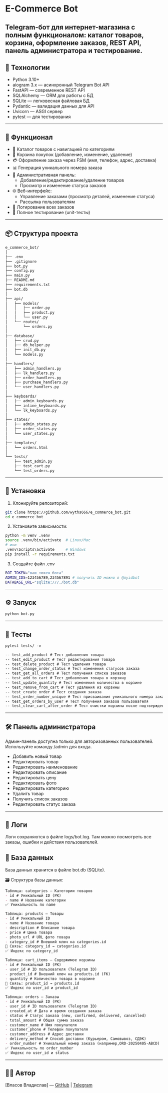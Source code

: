# E-Commerce Bot

Telegram-бот для интернет-магазина с полным функционалом: каталог товаров, корзина, оформление заказов, REST API, панель администратора и тестирование.
---

## 🧰 Технологии

- Python 3.10+
- aiogram 3.x — асинхронный Telegram Bot API
- FastAPI — современное REST API
- SQLAlchemy — ORM для работы с БД
- SQLite — легковесная файловая БД
- Pydantic — валидация данных для API
- Uvicorn — ASGI сервер
- pytest — для тестирования

---

## 🧩 Функционал

- 🛒 Каталог товаров с навигацией по категориям
- 🛒 Корзина покупок (добавление, изменение, удаление)
- 💳 Оформление заказа через FSM (имя, телефон, адрес, доставка)
- 📊 Генерация уникального номера заказа
- 🎯 Административная панель:
  - Добавление/редактирование/удаление товаров
  - Просмотр и изменение статуса заказов
- 🌐 Веб-интерфейс:
  - Управление заказами (просмотр деталей, изменение статуса)
  - Рассылка пользователям 
- 📝 Логирование всех заказов
- 🧪 Полное тестирование (unit-тесты)

---

## 📦 Структура проекта
```markdown
e_commerce_bot/
│
├── .env                    
├── .gitignore              
├── bot.py                  
├── config.py               
├── main.py                 
├── README.md               
├── requirements.txt        
├── bot.db                  
│
├── api/                    
│   ├── models/
│   │   ├── order.py
│   │   ├── product.py
│   │   └── user.py
│   └── routes/
│       └── orders.py
│
├── database/               
│   ├── crud.py            
│   ├── db_helper.py       
│   ├── init_db.py         
│   └── models.py          
│
├── handlers/               
│   ├── admin_handlers.py
│   ├── lk_handlers.py     
│   ├── order_handlers.py  
│   ├── purchase_handlers.py 
│   └── user_handlers.py   
│
├── keyboards/              
│   ├── admin_keyboards.py
│   ├── inline_keyboards.py
│   └── lk_keyboards.py
│
├── states/                 
│   ├── admin_states.py
│   ├── order_states.py
│   └── user_states.py
│
├── templates/              
│   └── orders.html
│
└── tests/                  
    ├── test_admin.py
    ├── test_cart.py
    └── test_orders.py
```
---

## 🔧 Установка
1. Клонируйте репозиторий:
```bash
git clone https://github.com/wyths666/e_commerce_bot.git
cd e_commerce_bot
```

2. Установите зависимости:
```bash
python -m venv .venv
source .venv/bin/activate  # Linux/Mac
# или
.venv\Scripts\activate     # Windows
pip install -r requirements.txt
```
3. Создайте файл .env
```bash
BOT_TOKEN="ваш_токен_бота"
ADMIN_IDS=123456789,234567891 # получить ID можно в @myidbot 
DATABASE_URL="sqlite:///./bot.db"
```
---

## ⚙ Запуск
```bash
python bot.py
```
---

## 🧪 Тесты
```markdown
pytest tests/ -v

-- test_add_product # Тест добавления товара
-- test_edit_product # Тест редактирования товара   
-- test_delete_product # Тест удаления товара
-- test_change_order_status # Тест изменения статусов заказа
-- test_get_all_orders # Тест получения списка заказов     
-- test_add_to_cart # Тест добавления товара в корзину       
-- test_update_quantity # Тест изменения количества в корзине    
-- test_remove_from_cart # Тест удаления из корзины  
-- test_create_order # Тест создания заказа        
-- test_order_number_unique # Тест присваивания уникального номера заказа 
-- test_get_orders_by_user # Тест получения заказов пользователя  
-- test_clear_cart_after_order # Тест очистки корзины после подтверждения заказа
```
---

## 🛠 Панель администратора

Админ-панель доступна только для авторизованных пользователей.
Используйте команду /admin для входа.
- Добавить новый товар
- Редактировать товар
 - Редактировать наименование
 - Редактировать описание
 - Редактировать цену
 - Редактировать фото
 - Редактировать категорию
 - Удалить товар
- Получить список заказов
 - Редактировать статус заказа

---

## 📄 Логи
Логи сохраняются в файле logs/bot.log.
Там можно посмотреть все заказы, ошибки и действия пользователей.

## 📂 База данных
База данных хранится в файле bot.db (SQLite).

🗃️ Структура базы данных:
```markdown
Таблица: categories — Категории товаров
- id # Уникальный ID (PK)
- name # Название категории
✅ Уникальность по name 

Таблица: products — Товары
- id # Уникальный ID 
- name # Название товара
- description # Описание товара
- price # Цена товара
- photo_url # URL фото товара
- category_id # Внешний ключ на categories.id  
🔗 Связь: category_id → categories.id 
✅ Индекс по category_id 

Таблица: cart_items — Содержимое корзины
- id # Уникальный ID (PK)
- user_id # ID пользователя (Telegram ID)
- product_id # Внешний ключ на products.id (FK)
- quantity # Количество товара в корзине
🔗 Связь: product_id → products.id
✅ Индекс по user_id и product_id 

Таблица: orders — Заказы
- id # Уникальный ID (PK)
- user_id # ID пользователя (Telegram ID)
- created_at # Дата и время создания заказа
- status # Статус заказа (new, confirmed, delivered, cancelled)
- total_amount # Общая сумма заказа 
- customer_name # Имя покупателя
- customer_phone # Телефон покупателя 
- customer_address # Адрес доставки
- delivery_method # Способ доставки (Курьером, Самовывоз, СДЭК) 
- order_number # Уникальный номер заказа (например,ORD-20250405-ABCD)
✅ Уникальность по order_number
✅ Индекс по user_id и status 
```
---

## 👨‍💻 Автор

[Власов Владиcлав] — [GitHub](https://github.com/wyths666) | [Telegram](https://t.me/wyths666)

